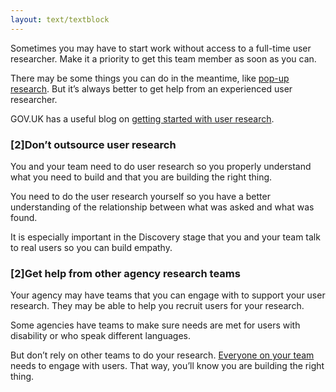 ```yaml
---
layout: text/textblock
---
```


Sometimes you may have to start work without access to a full-time user researcher. Make it a priority to get this team member as soon as you can.

There may be some things you can do in the meantime, like [pop-up research](/user-research/find-user-research-participants/#finding-participants). But it’s always better to get help from an experienced user researcher.

GOV.UK has a useful blog on [getting started with user research](https://userresearch.blog.gov.uk/2015/03/18/so-youre-going-to-be-a-user-researcher-top-tips-to-get-you-going/).

### [2]Don’t outsource user research

You and your team need to do user research so you properly understand what you need to build and that you are building the right thing.

You need to do the user research yourself so you have a better understanding of the relationship between what was asked and what was found.

It is especially important in the Discovery stage that you and your team talk to real users so you can build empathy.

### [2]Get help from other agency research teams

Your agency may have teams that you can engage with to support your user research. They may be able to help you recruit users for your research.

Some agencies have teams to make sure needs are met for users with disability or who speak different languages.

But don’t rely on other teams to do your research. [Everyone on your team](/user-research/team-research/) needs to engage with users. That way, you’ll know you are building the right thing.

